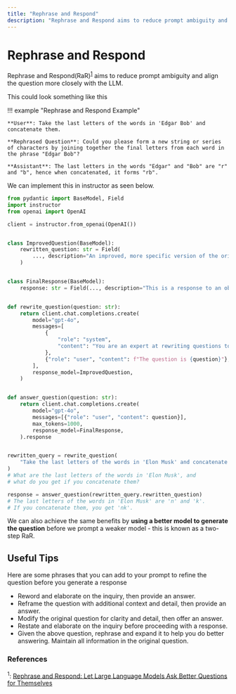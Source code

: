 ```yaml
---
title: "Rephrase and Respond"
description: "Rephrase and Respond aims to reduce prompt ambiguity and align the question more closely with the LLM's existing frame"
---
```


# Rephrase and Respond

Rephrase and Respond(RaR)<sup><a href="https://arxiv.org/pdf/2311.04205">1</a></sup> aims to reduce prompt ambiguity and align the question more closely with the LLM.

This could look something like this

!!! example "Rephrase and Respond Example"

    **User**: Take the last letters of the words in 'Edgar Bob' and concatenate them.

    **Rephrased Question**: Could you please form a new string or series of characters by joining together the final letters from each word in the phrase "Edgar Bob"?

    **Assistant**: The last letters in the words "Edgar" and "Bob" are "r" and "b", hence when concatenated, it forms "rb".

We can implement this in instructor as seen below.

```python
from pydantic import BaseModel, Field
import instructor
from openai import OpenAI

client = instructor.from_openai(OpenAI())


class ImprovedQuestion(BaseModel):
    rewritten_question: str = Field(
        ..., description="An improved, more specific version of the original question"
    )


class FinalResponse(BaseModel):
    response: str = Field(..., description="This is a response to an object")


def rewrite_question(question: str):
    return client.chat.completions.create(
        model="gpt-4o",
        messages=[
            {
                "role": "system",
                "content": "You are an expert at rewriting questions to be more specific and answerable.",
            },
            {"role": "user", "content": f"The question is {question}"},
        ],
        response_model=ImprovedQuestion,
    )


def answer_question(question: str):
    return client.chat.completions.create(
        model="gpt-4o",
        messages=[{"role": "user", "content": question}],
        max_tokens=1000,
        response_model=FinalResponse,
    ).response


rewritten_query = rewrite_question(
    "Take the last letters of the words in 'Elon Musk' and concatenate them"
)
# What are the last letters of the words in 'Elon Musk', and
# what do you get if you concatenate them?

response = answer_question(rewritten_query.rewritten_question)
# The last letters of the words in 'Elon Musk' are 'n' and 'k'.
# If you concatenate them, you get 'nk'.
```

We can also achieve the same benefits by **using a better model to generate the question** before we prompt a weaker model - this is known as a two-step RaR.

## Useful Tips

Here are some phrases that you can add to your prompt to refine the question before you generate a response

- Reword and elaborate on the inquiry, then provide an answer.
- Reframe the question with additional context and detail, then provide an answer.
- Modify the original question for clarity and detail, then offer an answer.
- Restate and elaborate on the inquiry before proceeding with a response.
- Given the above question, rephrase and expand it to help you do better answering. Maintain all information in the original question.

### References

<sup id="ref-1">1</sup>: [Rephrase and Respond: Let Large Language Models Ask Better Questions for Themselves](https://arxiv.org/pdf/2311.04205)

